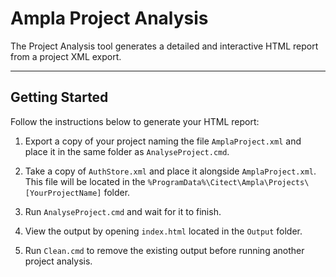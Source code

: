 # Ampla Project Analysis #

The Project Analysis tool generates a detailed and interactive HTML report from a project XML export.

---

## Getting Started ##

Follow the instructions below to generate your HTML report:

1. Export a copy of your project naming the file `AmplaProject.xml` and place it in the same folder as `AnalyseProject.cmd`.

2. Take a copy of `AuthStore.xml` and place it alongside `AmplaProject.xml`. This file will be located in the `%ProgramData%\Citect\Ampla\Projects\[YourProjectName]` folder.

3. Run `AnalyseProject.cmd` and wait for it to finish.

4. View the output by opening `index.html` located in the `Output` folder.

5. Run `Clean.cmd` to remove the existing output before running another project analysis.
